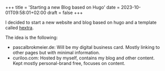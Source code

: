 +++
title = 'Starting a new Blog based on Hugo'
date = 2023-10-01T09:58:01+02:00
draft = false
+++


I decided to start a new website and blog based on hugo and a template called [hextra](https://github.com/imfing/hextra). 

The idea is the following:

- pascalbrokmeier.de: Will be my digital business card. Mostly linking to other pages but with minimal information.
- curiloo.com: Hosted by myself, contains my blog and other content. Kept mostly personal-brand free, focuses on content.